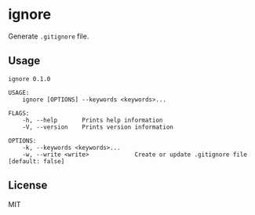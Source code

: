 ignore
======

Generate `.gitignore` file.

## Usage

```
ignore 0.1.0

USAGE:
    ignore [OPTIONS] --keywords <keywords>...

FLAGS:
    -h, --help       Prints help information
    -V, --version    Prints version information

OPTIONS:
    -k, --keywords <keywords>...    
    -w, --write <write>             Create or update .gitignore file [default: false]
```

## License

MIT
